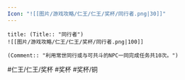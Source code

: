 ```yaml
---
Icon: "![[图片/游戏攻略/仁王/仁王/奖杯/同行者.png|30]]"
---
```

```ad-common-bronze-trophy
title: (Title:: "同行者")
![[图片/游戏攻略/仁王/仁王/奖杯/同行者.png|100]]

(Comment:: "利用常世同行或与可共斗的NPC一同完成任务共10次。")
```

#仁王/仁王/奖杯 #奖杯 #奖杯/铜
